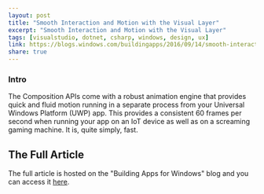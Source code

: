 ```yaml
---
layout: post
title: "Smooth Interaction and Motion with the Visual Layer"
excerpt: "Smooth Interaction and Motion with the Visual Layer"
tags: [visualstudio, dotnet, csharp, windows, design, ux]
link: https://blogs.windows.com/buildingapps/2016/09/14/smooth-interaction-and-motion-with-the-visual-layer/
share: true
---
```


### Intro

The Composition APIs come with a robust animation engine that provides quick and fluid motion running in a separate process from your Universal Windows Platform (UWP) app. This provides a consistent 60 frames per second when running your app on an IoT device as well as on a screaming gaming machine. It is, quite simply, fast.


## The Full Article

The full article is hosted on the "Building Apps for Windows" blog and you can access it [here](https://blogs.windows.com/buildingapps/2016/09/14/smooth-interaction-and-motion-with-the-visual-layer/).